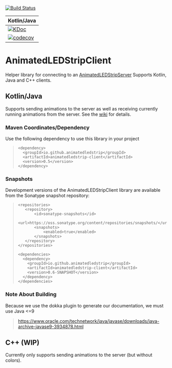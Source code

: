 [![Build Status](https://travis-ci.com/AnimatedLEDStrip/AnimatedLEDStripClient.svg?branch=master)](https://travis-ci.com/AnimatedLEDStrip/AnimatedLEDStripClient)


|Kotlin/Java|
|-|
|[![KDoc](https://img.shields.io/badge/KDoc-read-green.svg)](https://animatedledstrip.github.io/AnimatedLEDStripClient/animatedledstrip-client/index.html)|
|[![codecov](https://codecov.io/gh/AnimatedLEDStrip/AnimatedLEDStripClient/branch/master/graph/badge.svg)](https://codecov.io/gh/AnimatedLEDStrip/AnimatedLEDStripClient)||

# AnimatedLEDStripClient
Helper library for connecting to an [AnimatedLEDStripServer](https://github.com/AnimatedLEDStrip/AnimatedLEDStripServer)
Supports Kotlin, Java and C++ clients.

## Kotlin/Java
Supports sending animations to the server as well as receiving currently running animations from the server.
See the [wiki](https://github.com/AnimatedLEDStrip/AnimatedLEDStripClient/wiki) for details.

### Maven Coordinates/Dependency
Use the following dependency to use this library in your project
> ```
> <dependency>
>   <groupId>io.github.animatedledstrip</groupId>
>   <artifactId>animatedledstrip-client</artifactId>
>   <version>0.5</version>
> </dependency>
> ```


### Snapshots
Development versions of the AnimatedLEDStripClient library are available from the Sonatype snapshot repository:

> ```
> <repositories>
>    <repository>
>        <id>sonatype-snapshots</id>
>        <url>https://oss.sonatype.org/content/repositories/snapshots/</url>
>        <snapshots>
>            <enabled>true</enabled>
>        </snapshots>
>    </repository>
> </repositories>
> 
> <dependencies>
>   <dependency>
>     <groupId>io.github.animatedledstrip</groupId>
>     <artifactId>animatedledstrip-client</artifactId>
>     <version>0.6-SNAPSHOT</version>
>   </dependency>
> </dependencies>

### Note About Building
Because we use the dokka plugin to generate our documentation, we must use Java <=9
> https://www.oracle.com/technetwork/java/javase/downloads/java-archive-javase9-3934878.html

## C++ (WIP)
Currently only supports sending animations to the server (but without colors).
